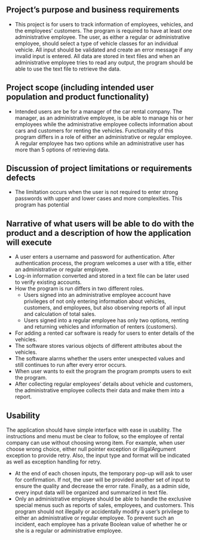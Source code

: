 ## Project’s purpose and business requirements
 *  This project is for users to track information of employees, vehicles, and the employees’ customers. The program is required to have at least one administrative employee. The user, as either a regular or administrative employee, should select a type of vehicle classes for an individual vehicle. All input should be validated and create an error message if any invalid input is entered. All data are stored in text files and when an administrative employee tries to read any output, the program should be able to use the text file to retrieve the data.


## Project scope (including intended user population and product functionality)
 * Intended users are be for a manager of the car rental company. The manager, as an administrative employee, is be able to manage his or her employees while the administrative employee collects information about cars and customers for renting the vehicles. Functionality of this program differs in a role of either an administrative or regular employee. A regular employee has two options while an administrative user has more than 5 options of retrieving data.
  
## Discussion of project limitations or requirements defects
 * The limitation occurs when the user is not required to enter strong passwords with upper and lower cases and more complexities. This program has potential 
## Narrative of what users will be able to do with the product and a description of how the application will execute
 * A user enters a username and password for authentication. After authentication process, the program welcomes a user with a title, either an administrative or regular employee. 
 * Log-in information converted and stored in a text file can be later used to verify existing accounts.
 * How the program is run differs in two different roles.
     - Users signed into an administrative employee account have privileges of not only entering information about vehicles, customers, and employees, but also observing reports of all input and calculation of total sales.
     - Users signed into a regular employee has only two options, renting and returning vehicles and information of renters (customers).  
 * For adding a rented car software is ready for users to enter details of the vehicles.
 * The software stores various objects of different attributes about the vehicles.
 * The software alarms whether the users enter unexpected values and still continues to run after every error occurs.
 * When user wants to exit the program the program prompts users to exit the program.
 * After collecting regular employees’ details about vehicle and customers, the administrative employee collects their data and make them into a report.
 
## Usability
The application should have simple interface with ease in usability.  The instructions and menu must be clear to follow, so the employee of rental company can use without choosing wrong item.  For example, when user choose wrong choice, either null pointer exception or illigalArgument exception to provide retry. Also, the input type and format will be indicated as well as exception handling for retry. 
 * At the end of each chosen inputs, the temporary pop-up will ask to user for confirmation. If not, the user will be provided another set of input to ensure the quality and decrease the error rate. Finally, as a admin side, every input data will be organized and summarized in text file. 
 * Only an administrative employee should be able to handle the exclusive special menus such as reports of sales, employees, and customers. This program should not illegally or accidentally modify a user’s privilege to either an administrative or regular employee. To prevent such an incident, each employee has a private Boolean value of whether he or she is a regular or administrative employee.
